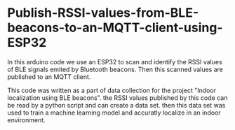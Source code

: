 # Publish-RSSI-values-from-BLE-beacons-to-an-MQTT-client-using-ESP32
In this arduino code we use an ESP32 to scan and identify the RSSI values of BLE signals emited by Bluetooth beacons. Then this scanned values are published to an MQTT client.

This code was written as a part of data collection for the project "Indoor localization using BLE beacons". the RSSI values published by this code can be read by a python script and can create a data set.  then this data set was used to train a machine learning model and accuratly localize in an indoor environment.
